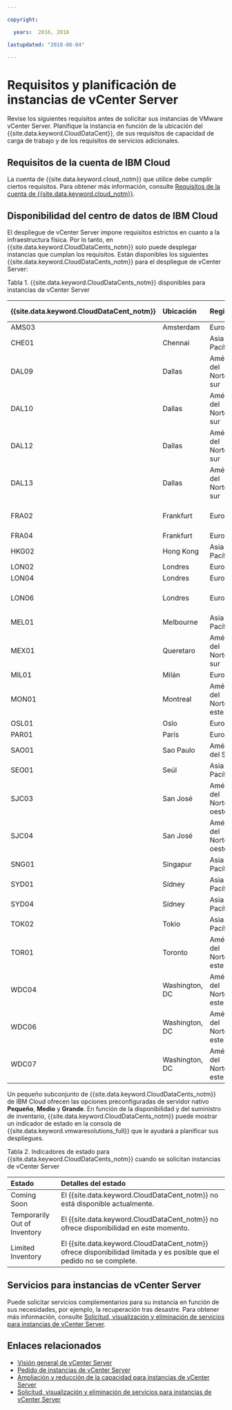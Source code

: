 ```yaml
---

copyright:

  years:  2016, 2018

lastupdated: "2018-06-04"

---
```


# Requisitos y planificación de instancias de vCenter Server

Revise los siguientes requisitos antes de solicitar sus instancias de VMware vCenter Server. Planifique la instancia en función de la ubicación del {{site.data.keyword.CloudDataCent}}, de sus requisitos de capacidad de carga de trabajo y de los requisitos de servicios adicionales.

## Requisitos de la cuenta de IBM Cloud

La cuenta de {{site.data.keyword.cloud_notm}} que utilice debe cumplir ciertos requisitos. Para obtener más información, consulte [Requisitos de la cuenta de {{site.data.keyword.cloud_notm}}](../vmonic/slaccountrequirement.html).

## Disponibilidad del centro de datos de IBM Cloud

El despliegue de vCenter Server impone requisitos estrictos en cuanto a la infraestructura física. Por lo tanto, en {{site.data.keyword.CloudDataCents_notm}} solo puede desplegar instancias que cumplan los requisitos. Están disponibles los siguientes {{site.data.keyword.CloudDataCents_notm}} para el despliegue de vCenter Server:

Tabla 1. {{site.data.keyword.CloudDataCents_notm}} disponibles para instancias de vCenter Server

| {{site.data.keyword.CloudDataCent_notm}} | Ubicación | Región | Opciones servidor |
|:----------------------|:---------|:-------|:---------------|
| AMS03 | Amsterdam | Europa | Personalizado |
| CHE01 | Chennai | Asia-Pacífico | Personalizado |
| DAL09 | Dallas | América del Norte sur | Personalizado |
| DAL10 | Dallas | América del Norte sur | Personalizado, Pequeño, Medio, Grande |
| DAL12 | Dallas | América del Norte sur | Personalizado |
| DAL13 | Dallas | América del Norte sur | Personalizado |
| FRA02 | Frankfurt | Europa | Personalizado, Pequeño, Medio, Grande |
| FRA04 | Frankfurt | Europa | Personalizado |
| HKG02 | Hong Kong | Asia-Pacífico | Personalizado |
| LON02 | Londres | Europa | Personalizado |
| LON04 | Londres | Europa | Personalizado |
| LON06 | Londres | Europa | Personalizado, Pequeño, Medio, Grande |
| MEL01 | Melbourne | Asia-Pacífico | Personalizado |
| MEX01 | Queretaro | América del Norte sur | Personalizado |
| MIL01 | Milán | Europa | Personalizado |
| MON01 | Montreal | América del Norte este | Personalizado |
| OSL01 | Oslo | Europa | Personalizado |
| PAR01 | París | Europa | Personalizado |
| SAO01 | Sao Paulo | América del Sur | Personalizado |
| SEO01 | Seúl | Asia-Pacífico | Personalizado |
| SJC03 | San José | América del Norte oeste | Personalizado, Pequeño, Medio, Grande |
| SJC04 | San José | América del Norte oeste | Personalizado |
| SNG01 | Singapur | Asia-Pacífico | Personalizado |
| SYD01 | Sídney | Asia-Pacífico | Personalizado |
| SYD04 | Sídney | Asia-Pacífico | Personalizado |
| TOK02 | Tokio | Asia-Pacífico | Personalizado |
| TOR01 | Toronto | América del Norte este | Personalizado, Pequeño, Medio, Grande |
| WDC04 | Washington, DC | América del Norte este | Personalizado, Pequeño, Medio, Grande |
| WDC06 | Washington, DC | América del Norte este | Personalizado |
| WDC07 | Washington, DC | América del Norte este | Personalizado |

Un pequeño subconjunto de {{site.data.keyword.CloudDataCents_notm}} de IBM Cloud ofrecen las opciones preconfiguradas de servidor nativo **Pequeño**, **Medio** y **Grande**. En función de la disponibilidad y del suministro de inventario, {{site.data.keyword.CloudDataCents_notm}} puede mostrar un indicador de estado en la consola de {{site.data.keyword.vmwaresolutions_full}} que le ayudará a planificar sus despliegues.

Tabla 2. Indicadores de estado para {{site.data.keyword.CloudDataCents_notm}} cuando se solicitan instancias de vCenter Server

| Estado | Detalles del estado |
|:------------------------------|:--------------------------------------------------|
| Coming Soon                   | El {{site.data.keyword.CloudDataCent_notm}} no está disponible actualmente. |
| Temporarily Out of Inventory  | El {{site.data.keyword.CloudDataCent_notm}} no ofrece disponibilidad en este momento. |
| Limited Inventory             | El {{site.data.keyword.CloudDataCent_notm}} ofrece disponibilidad limitada y es posible que el pedido no se complete. |

## Servicios para instancias de vCenter Server

Puede solicitar servicios complementarios para su instancia en función de sus necesidades, por ejemplo, la recuperación tras desastre. Para obtener más información, consulte [Solicitud, visualización y eliminación de servicios para instancias de vCenter Server](vc_addingremovingservices.html).

<!-- ## Capacity considerations

For capacity information and considerations, see the _Bill of
Materials_ document on the [Virtual reference architecture](https://www.ibm.com/cloud/garage/content/architecture/virtualizationArchitecture/reference-architecture) page. -->

## Enlaces relacionados

* [Visión general de vCenter Server](vc_vcenterserveroverview.html)
* [Pedido de instancias de vCenter Server](vc_orderinginstance.html)
* [Ampliación y reducción de la capacidad para instancias de vCenter Server](vc_addingremovingservers.html)
* [Solicitud, visualización y eliminación de servicios para instancias de vCenter Server](vc_addingremovingservices.html)
